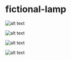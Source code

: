 # fictional-lamp



![alt text](https://github.com/0zzy0sbourne/fictional-lamp/blob/master/tavelly1.jpeg?raw=true) 

![alt text](https://github.com/0zzy0sbourne/fictional-lamp/blob/master/travelly2.jpeg?raw=true)

![alt text](https://github.com/0zzy0sbourne/fictional-lamp/blob/master/travelly3.jpeg?raw=true)

![alt text](https://github.com/0zzy0sbourne/fictional-lamp/blob/master/travelly4.jpeg?raw=true)
